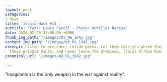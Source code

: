 ```yaml
---
layout: post
categories:
- News
title: 'Iconic Hack #14 '
subtitle: 'Text: Lewis Caroll - Photo: Achilles Nasios'
date: 2020-02-29 23:00:00 +0000
thumb_img_path: "/images/03_MG_1042.jpg"
content_img_path: "/images/03_MG_1042.jpg"
excerpt: Listen to presences inside poems. Let them take you where they will. Follow
  those private hints, and never leave the premises. (Jalal Al-Din Rumi)
canonical_url: "/images/03_MG_1042.jpg"

---
```

"Imagination is the only weapon in the war against reality".
